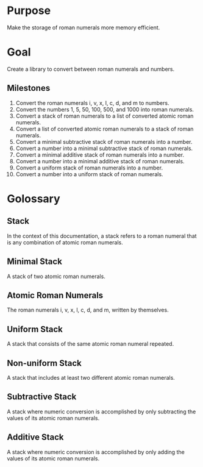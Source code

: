 # Purpose
Make the storage of roman numerals more memory efficient.

# Goal
Create a library to convert between roman numerals and numbers. 

## Milestones
1. Convert the roman numerals i, v, x, l, c, d, and m to numbers. 
1. Convert the numbers 1, 5, 50, 100, 500, and 1000 into roman numerals. 
1. Convert a stack of roman numerals to a list of converted atomic roman numerals.
1. Convert a list of converted atomic roman numerals to a stack of roman numerals.
1. Convert a minimal subtractive stack of roman numerals into a number.
1. Convert a number into a minimal subtractive stack of roman numerals.
1. Convert a minimal additive stack of roman numerals into a number.
1. Convert a number into a minimal additive stack of roman numerals.
1. Convert a uniform stack of roman numerals into a number.
1. Convert a number into a uniform stack of roman numerals.

# Golossary 
## Stack
In the context of this documentation, a stack refers to a roman numeral that is any combination of atomic roman numerals. 
## Minimal Stack
A stack of two atomic roman numerals.
## Atomic Roman Numerals
The roman numerals i, v, x, l, c, d, and m, written by themselves. 
## Uniform Stack
A stack that consists of the same atomic roman numeral repeated. 
## Non-uniform Stack
A stack that includes at least two different atomic roman numerals.
## Subtractive Stack
A stack where numeric conversion is accomplished by only subtracting the values of its atomic roman numerals. 
## Additive Stack
A stack where numeric conversion is accomplished by only adding the values of its atomic roman numerals.